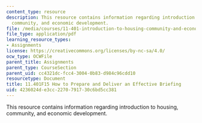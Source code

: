 ```yaml
---
content_type: resource
description: This resource contains information regarding introduction to housing,
  community, and economic development.
file: /media/courses/11-401-introduction-to-housing-community-and-economic-development-fall-2015/4236024de3cc2270791730c6bd5cc381_MIT11_401F15_HowToPrepare.pdf
file_type: application/pdf
learning_resource_types:
- Assignments
license: https://creativecommons.org/licenses/by-nc-sa/4.0/
ocw_type: OCWFile
parent_title: Assignments
parent_type: CourseSection
parent_uid: cc4321dc-fcc4-3004-0b83-d984c96cdd10
resourcetype: Document
title: 11.401F15 How to Prepare and Deliver an Effective Briefing
uid: 4236024d-e3cc-2270-7917-30c6bd5cc381
---
```

This resource contains information regarding introduction to housing, community, and economic development.